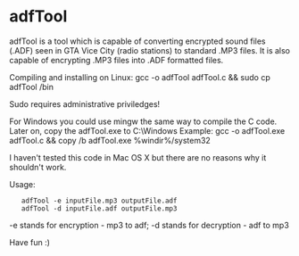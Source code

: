 # adfTool

adfTool is a tool which is capable of converting encrypted sound files (.ADF) seen in GTA Vice City (radio stations) to standard .MP3 files. It is also capable of encrypting .MP3 files into .ADF formatted files.

Compiling and installing on Linux: gcc -o adfTool adfTool.c && sudo cp adfTool /bin

Sudo requires administrative priviledges!

For Windows you could use mingw the same way to compile the C code. Later on, copy the adfTool.exe to C:\Windows
Example: gcc -o adfTool.exe adfTool.c && copy /b adfTool.exe %windir%/system32

I haven't tested this code in Mac OS X but there are no reasons why it shouldn't work.

Usage: 

       adfTool -e inputFile.mp3 outputFile.adf
       adfTool -d inputFile.adf outputFile.mp3
       

-e stands for encryption - mp3 to adf; -d stands for decryption - adf to mp3

Have fun :)
